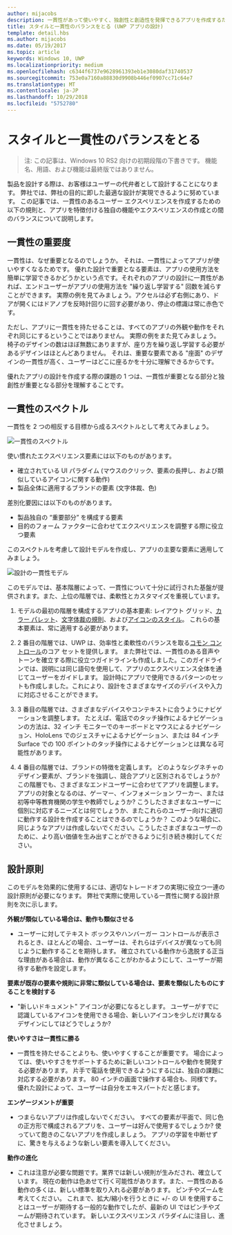 ```yaml
---
author: mijacobs
description: 一貫性があって使いやすく、独創性と創造性を発揮できるアプリを作成するためのヒントを示します。
title: スタイルと一貫性のバランスをとる (UWP アプリの設計)
template: detail.hbs
ms.author: mijacobs
ms.date: 05/19/2017
ms.topic: article
keywords: Windows 10, UWP
ms.localizationpriority: medium
ms.openlocfilehash: c6344f6737e9628961393eb1e3080daf31740537
ms.sourcegitcommit: 753e0a7160a88830d9908b446ef0907cc71c64e7
ms.translationtype: MT
ms.contentlocale: ja-JP
ms.lasthandoff: 10/29/2018
ms.locfileid: "5752780"
---
```

# <a name="balancing-style-and-consistency"></a>スタイルと一貫性のバランスをとる

 

> 注: この記事は、Windows 10 RS2 向けの初期段階の下書きです。 機能名、用語、および機能は最終版ではありません。

製品を設計する際は、お客様はユーザーの代弁者として設計することになります。 弊社では、弊社の目的に即した最適な設計が実現できるように努めています。 この記事では、一貫性のあるユーザー エクスペリエンスを作成するための以下の規則と、アプリを特徴付ける独自の機能やエクスペリエンスの作成との間のバランスについて説明します。 

 
## <a name="the-importance-of-consistency"></a>一貫性の重要度
一貫性は、なぜ重要となるのでしょうか。 それは、一貫性によってアプリが使いやすくなるためです。 優れた設計で重要となる要素は、アプリの使用方法を簡単に学習できるかどうかという点です。それぞれのアプリの設計に一貫性があれば、エンドユーザーがアプリの使用方法を "繰り返し学習する" 回数を減らすことができます。 実際の例を見てみましょう。アクセルは必ず右側にあり、ドアが開くにはドアノブを反時計回りに回す必要があり、停止の標識は常に赤色です。 

ただし、アプリに一貫性を持たせることは、すべてのアプリの外観や動作をそれぞれ同じにするということではありません。 実際の例をまた見てみましょう。椅子のデザインの数はほぼ無数にありますが、座り方を繰り返し学習する必要があるデザインはほとんどありません。 それは、重要な要素である "座面" のデザインの一貫性が高く、ユーザーはどこに座るかを十分に理解できるからです。 

優れたアプリの設計を作成する際の課題の 1 つは、一貫性が重要となる部分と独創性が重要となる部分を理解することです。 

## <a name="the-consistency-spectrum"></a>一貫性のスペクトル
 一貫性を 2 つの相反する目標から成るスペクトルとして考えてみましょう。


![一貫性のスペクトル](images/consistency/consistency-spectrum.png)

使い慣れたエクスペリエンス要素には以下のものがあります。
-   確立されている UI パラダイム (マウスのクリック、要素の長押し、および類似しているアイコンに関する動作)
-   製品全体に適用するブランドの要素 (文字体裁、色)

差別化要因には以下のものがあります。
-   製品独自の “重要部分” を構成する要素
-   目的のフォーム ファクターに合わせてエクスペリエンスを調整する際に役立つ要素

このスペクトルを考慮して設計モデルを作成し、アプリの主要な要素に適用してみましょう。 

![設計の一貫性モデル](images/consistency/design-consistency-model.png)

このモデルでは、基本階層によって、一貫性について十分に試行された基盤が提供されます。また、上位の階層では、柔軟性とカスタマイズを重視しています。  

1. モデルの最初の階層を構成するアプリの基本要素: レイアウト グリッド、[カラー パレット](color.md)、[文字体裁の規則](typography.md)、および[アイコンのスタイル](icons.md)。 これらの基本要素は、常に適用する必要があります。 

2. 2 番目の階層では、UWP は、効率性と柔軟性のバランスを取る[コモン コントロール](../controls-and-patterns/index.md)のコア セットを提供します。 また弊社では、一貫性のある音声やトーンを確立する際に役立つガイドラインも作成しました。このガイドラインでは、説明には同じ語句を使用して、アプリのエクスペリエンス全体を通じてユーザーをガイドします。 設計時にアプリで使用できるパターンのセットも作成しました。これにより、設計をさまざまなサイズのデバイスや入力に対応させることができます。 
3. 3 番目の階層では、さまざまなデバイスやコンテキストに合うようにナビゲーションを調整します。 たとえば、電話でのタッチ操作によるナビゲーションの方法は、32 インチ モニターでのキーボードとマウスによるナビゲーション、HoloLens でのジェスチャによるナビゲーション、または 84 インチ Surface での 100 ポイントのタッチ操作によるナビゲーションとは異なる可能性があります。
4. 4 番目の階層では、ブランドの特徴を定義します。 どのようなシグネチャのデザイン要素が、ブランドを強調し、競合アプリと区別されるでしょうか?  この階層でも、さまざまなエンドユーザーに合わせてアプリを調整します。 アプリの対象となるのは、ゲーマー、インフォメーション ワーカー、または初等中等教育機関の学生や教師でしょうか?  こうしたさまざまなユーザーに個別に対応するニーズとは何でしょうか、またこれらのユーザー向けに適切に動作する設計を作成することはできるのでしょうか？  このような場合に、同じようなアプリは作成しないでください。こうしたさまざまなユーザーのために、より高い価値を生み出すことができるように引き続き検討してください。  


## <a name="design-principles"></a>設計原則
このモデルを効果的に使用するには、適切なトレードオフの実現に役立つ一連の設計原則が必要になります。 弊社で実際に使用している一貫性に関する設計原則を次に示します。

**外観が類似している場合は、動作も類似させる**
-   ユーザーに対してテキスト ボックスやハンバーガー コントロールが表示されるとき、ほとんどの場合、ユーザーは、それらはデバイスが異なっても同じように動作することを期待します。 確立されている動作から逸脱する正当な理由がある場合は、動作が異なることがわかるようにして、ユーザーが期待する動作を設定します。

**要素が既存の要素や規則に非常に類似している場合は、要素を類似したものにすることを検討する**
-   "新しいドキュメント" アイコンが必要になるとします。 ユーザーがすでに認識しているアイコンを使用できる場合、新しいアイコンを少しだけ異なるデザインにしてはどうでしょうか?

**使いやすさは一貫性に勝る**
-   一貫性を持たせることよりも、使いやすくすることが重要です。 場合によっては、使いやすさをサポートするために新しいコントロールや動作を開発する必要があります。 片手で電話を使用できるようにするには、独自の課題に対応する必要があります。 80 インチの画面で操作する場合も、同様です。 優れた設計によって、ユーザーは自分をエキスパートだと感じます。 

**エンゲージメントが重要**
-   つまらないアプリは作成しないでください。 すべての要素が平面で、同じ色の正方形で構成されるアプリを、ユーザーは好んで使用するでしょうか?  使っていて飽きのこないアプリを作成しましょう。 アプリの学習を中断せずに、驚きを与えるような新しい要素を導入してください。 

**動作の進化**
-   これは注意が必要な問題です。業界では新しい規則が生みだされ、確立しています。 現在の動作は色あせて行く可能性があります。また、一貫性のある動作の多くは、新しい標準を取り入れる必要があります。 ピンチやズームを考えてください。 これまで、拡大/縮小を行うときに +/- の UI を使用することはユーザーが期待する一般的な動作でしたが、最新の UI ではピンチやズームが期待されています。 新しいエクスペリエンス パラダイムに注目し、進化させましょう。 
